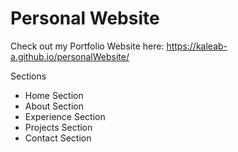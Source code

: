 # Personal Website

Check out my Portfolio Website here: https://kaleab-a.github.io/personalWebsite/

Sections
  - Home Section
  - About Section
  - Experience Section
  - Projects Section
  - Contact Section
